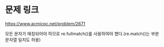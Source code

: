 # 문제 링크
https://www.acmicpc.net/problem/2671

모든 문자가 매칭되어야 하므로 re.fullmatch()를 사용하여야 헀다.(re.match()는 부분문자열 일치도 허용)